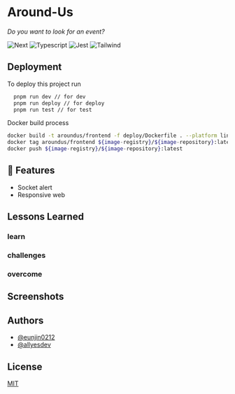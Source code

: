 # Around-Us

_Do you want to look for an event?_

![Next](https://img.shields.io/npm/v/next?style=flat-square&logo=Next.js&logoColor=white&label=Next&labelColor=black&color=555555) ![Typescript](https://img.shields.io/npm/v/typescript?style=flat-square&logo=TypeScript&logoColor=white&label=Typescript&labelColor=3178C6&color=555555) ![Jest](https://img.shields.io/npm/v/jest?style=flat-square&logo=jest&logoColor=FFFFFF&label=Jest&labelColor=99425B&color=555555) ![Tailwind](https://img.shields.io/badge/tailwindcss-0F172A?&logo=tailwindcss)

## Deployment

To deploy this project run

```bash
  pnpm run dev // for dev
  pnpm run deploy // for deploy
  pnpm run test // for test
```

Docker build process

```bash
docker build -t aroundus/frontend -f deploy/Dockerfile . --platform linux/amd64
docker tag aroundus/frontend ${image-registry}/${image-repository}:latest
docker push ${image-registry}/${image-repository}:latest
```

## 🌱 Features

- Socket alert
- Responsive web

## Lessons Learned

### learn

### challenges

### overcome

## Screenshots

## Authors

- [@eunjin0212](https://www.github.com/eunjin0212)
- [@allyesdev](https://github.com/allyesdev)

## License

[MIT](https://choosealicense.com/licenses/mit/)
